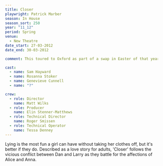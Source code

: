 ```yaml
---
title: Closer
playwright: Patrick Marber
season: In House
season_sort: 250
year: "11_12"
period: Spring
venue:
  - New Theatre
date_start: 27-03-2012
date_end: 30-03-2012

comment: This toured to Oxford as part of a swap in Easter of that year. I also have a physical copy of the programme somewhere --- WJDP

cast:
  - name: Sam Hayward
  - name: Rosanna Stoker
  - name: Genevieve Cunnell
  - name: "?"

crew:
  - role: Director
    name: Matt Wilks
  - role: Producer
    name: Elin Stenner-Matthews
  - role: Technical Director
    name: Roger Smissen
  - role: Technical Operator
    name: Tessa Denney
---
```


Lying is the most fun a girl can have without taking her clothes off, but it's better if they do. Described as a love story for adults, 'Closer' follows the vicious conflict between Dan and Larry as they battle for the affections of Alice and Anna.
